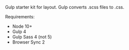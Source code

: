 Gulp starter kit for layout.
Gulp converts .scss files to .css.

Requirements:
 - Node 10+
 - Gulp 4
 - Gulp Sass 4 (not 5)
 - Browser Sync 2